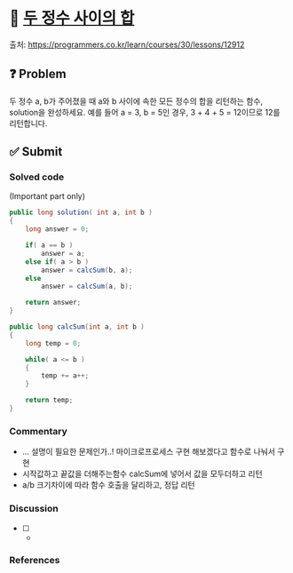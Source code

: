 # :bookmark_tabs: [두 정수 사이의 합][title]
출처: https://programmers.co.kr/learn/courses/30/lessons/12912

## :question: Problem
두 정수 a, b가 주어졌을 때 a와 b 사이에 속한 모든 정수의 합을 리턴하는 함수, solution을 완성하세요.
예를 들어 a = 3, b = 5인 경우, 3 + 4 + 5 = 12이므로 12를 리턴합니다.

## :white_check_mark: Submit
### Solved code
(Important part only)
``` java
public long solution( int a, int b )
{
    long answer = 0;

    if( a == b )
        answer = a;
    else if( a > b )
        answer = calcSum(b, a);
    else
        answer = calcSum(a, b);

    return answer;
}

public long calcSum(int a, int b )
{
    long temp = 0;

    while( a <= b )
    {
        temp += a++;
    }

    return temp;
}
```
### Commentary
- ... 설명이 필요한 문제인가..! 마이크로프로세스 구현 해보겠다고 함수로 나눠서 구현
- 시작값하고 끝값을 더해주는함수 calcSum에 넣어서 값을 모두더하고 리턴
- a/b 크기차이에 따라 함수 호출을 달리하고, 정답 리턴

### Discussion
- [ ] -

### References

[title]: https://programmers.co.kr/learn/courses/30/lessons/12912
